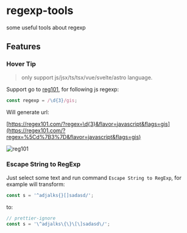 # regexp-tools

some useful tools about regexp

## Features

### Hover Tip

> only support js/jsx/ts/tsx/vue/svelte/astro language.

Support go to [reg101](https://regex101.com/), for following js regexp:

```typescript
const regexp = /\d{3}/gis;
```

Will generate url:

[https://regex101.com/?regex=\d{3}&flavor=javascript&flags=gis](https://regex101.com/?regex=%5Cd%7B3%7D&flavor=javascript&flags=gis)

![reg101](https://github.com/tjx666/vscode-regexp-tools/blob/main/assets/screenshots/reg101.gif?raw=true)

### Escape String to RegExp

Just select some text and run command `Escape String to RegExp`, for example will transform:

```javascript
const s = '^adjalks{}[]sadasd/';
```

to:

```javascript
// prettier-ignore
const s = '\^adjalks\{\}\[\]sadasd\/';
```
